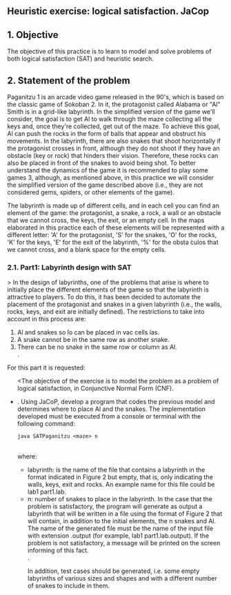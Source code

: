 <h2>Heuristic exercise: logical satisfaction. JaCop </h1>

<h2>1. Objective </h2> 

The objective of this practice is to learn to model and solve problems of both logical satisfaction (SAT) and heuristic search.

<h2>2. Statement of the problem </h2>
Paganitzu 1 is an arcade video game released in the 90's, which is based on the classic game of Sokoban 2. In it, the protagonist called Alabama or "Al" Smith is in a grid-like labyrinth. In the simplified version of the game we'll consider, the goal is to get Al to walk through the maze collecting all the keys and, once they're collected, get out of the maze. To achieve this goal, Al can push the rocks in the form of balls that appear and obstruct his movements. In the labyrinth, there are also snakes that shoot horizontally if the protagonist crosses in front, although they do not shoot if they have an obstacle (key or rock) that hinders their vision. Therefore, these rocks can also be placed in front of the snakes to avoid being shot. To better understand the dynamics of the game it is recommended to play some games 3, although, as mentioned above, in this practice we will consider the simplified version of the game described above (i.e., they are not considered gems, spiders, or other elements of the game).<br>



The labyrinth is made up of different cells, and in each cell you can find an element of the game: the protagonist, a snake, a rock, a wall or an obstacle that we cannot cross, the keys, the exit, or an empty cell. In the maps elaborated in this practice each of these elements will be represented with a different letter: 'A' for the protagonist, 'S' for the snakes, 'O' for the rocks, 'K' for the keys, 'E' for the exit of the labyrinth, '%' for the obsta ́culos that we cannot cross, and a blank space for the empty cells.<br>

<h3>2.1. Part1: Labyrinth design with SAT</h3>>
In the design of labyrinths, one of the problems that arise is where to initially place the different elements of the game so that the labyrinth is attractive to players. To do this, it has been decided to automate the placement of the protagonist and snakes in a given labyrinth (i.e., the walls, rocks, keys, and exit are initially defined). The restrictions to take into account in this process are:
<ol>
<li>Al and snakes so ́lo can be placed in vac cells ́ıas.</li>
<li>A snake cannot be in the same row as another snake.</li>
<li>There can be no snake in the same row or column as Al.</li>.
</ol>
For this part it is requested:
<ul>

<The objective of the exercise is to model the problem as a problem of logical satisfaction, in Conjunctive Normal Form (CNF).<li>.
Using JaCoP, develop a program that codes the previous model and determines where to place Al and the snakes. The implementation developed must be executed from a console or terminal with the following command:


``
java SATPaganitzu <maze> n
``

<br> where:
<ul>
<li>labyrinth: is the name of the file that contains a labyrinth in the format indicated in Figure 2 but empty, that is, only indicating the walls, keys, exit and rocks. An example name for this file could be lab1 part1.lab.</li>
<li>n: number of snakes to place in the labyrinth.
In the case that the problem is satisfactory, the program will generate as output a labyrinth that will be written in a file using the format of Figure 2 that will contain, in addition to the initial elements, the n snakes and Al. The name of the generated file must be the name of the input file with extension .output (for example, lab1 part1.lab.output). If the problem is not satisfactory, a message will be printed on the screen informing of this fact.</li>.<br>
  
 In addition, test cases should be generated, i.e. some empty labyrinths of various sizes and shapes and with a different number of snakes to include in them.
